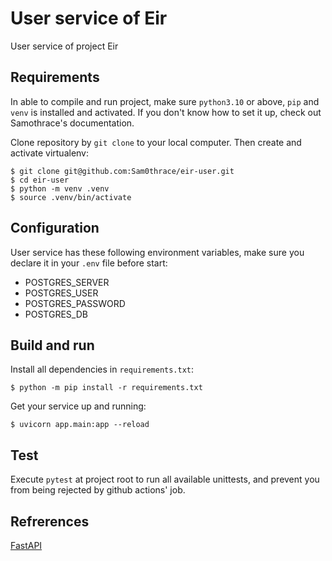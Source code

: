 # User service of Eir
User service of project Eir

## Requirements
In able to compile and run project, make sure `python3.10` or above, `pip` and `venv` is installed and activated.
If you don't know how to set it up, check out Samothrace's documentation.

Clone repository by `git clone` to your local computer. Then create and activate virtualenv:
```shell script
$ git clone git@github.com:Sam0thrace/eir-user.git
$ cd eir-user
$ python -m venv .venv
$ source .venv/bin/activate
```

## Configuration
User service has these following environment variables, make sure you declare it in your `.env` file before start:
- POSTGRES_SERVER
- POSTGRES_USER
- POSTGRES_PASSWORD
- POSTGRES_DB

## Build and run
Install all dependencies in `requirements.txt`:
```shell script
$ python -m pip install -r requirements.txt
```
Get your service up and running:
```shell script
$ uvicorn app.main:app --reload
```

## Test
Execute `pytest` at project root to run all available unittests, and prevent you from being rejected by github actions' job.

## Refrerences
[FastAPI](https://fastapi.tiangolo.com)
